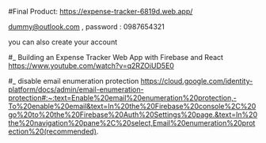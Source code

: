 #Final Product: 
https://expense-tracker-6819d.web.app/

dummy@outlook.com , password : 0987654321 


you can also create your account

#_ Building an Expense Tracker Web App with Firebase and React
https://www.youtube.com/watch?v=q2RZOiUD5E0

#_ disable email enumeration protection
https://cloud.google.com/identity-platform/docs/admin/email-enumeration-protection#:~:text=Enable%20email%20enumeration%20protection,-To%20enable%20email&text=In%20the%20Firebase%20console%2C%20go%20to%20the%20Firebase%20Auth%20Settings%20page.&text=In%20the%20navigation%20pane%2C%20select,Email%20enumeration%20protection%20(recommended).
